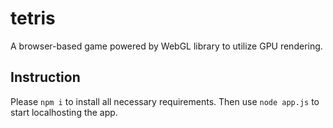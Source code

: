 # tetris

A browser-based game powered by WebGL library to utilize GPU rendering.

## Instruction

Please `npm i` to install all necessary requirements.
Then use `node app.js` to start localhosting the app.

